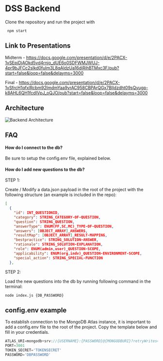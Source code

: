 
# DSS Backend


Clone the repository and run the project with

```
 npm start
```


## Link to Presentations



Midterm - https://docs.google.com/presentation/d/e/2PACX-1vSEpjDjAOkd5vd4rnjo_dUE6o0SDFWMJWUJ-4pr9bJFCc2sIkd0fulm3L8qAldzUa16diRihBTMxc3F/pub?start=false&loop=false&delayms=3000

Final - https://docs.google.com/presentation/d/e/2PACX-1vSfrcH1qfxlRcbm92ImdmYaa9vrAC958CBPArQGx7BIIdzdht09sQyugp-k8AHL6QH1fcdIVpJ_oQJO/pub?start=false&loop=false&delayms=3000

## Architecture

![Backend Architecture](https://i.imgur.com/J7bdrxb.png)


## FAQ

#### How do I connect to the db? 
Be sure to setup the config.env file, explained below.


#### How do I add new questions to the db?

STEP 1:

Create / Modify a data.json payload in the root of the project with the following structure (an example is included in the repo):

```json
[
  {
    "id": INT_QUESTIONID,
    "category": STRING_CATEGORY-OF-QUESTION,
    "question": STRING_QUESTION,
    "answerType": ENUM(FF,SC,MC)_TYPE-OF-QUESTION,
    "answers": [OBJECT_ARRAY]_ANSWERS,
    "resultMap": [OBJECT_ARRAY]_RESULT-MAPPING,
    "bestpractice": STRING_SOLUTION-ANSWER,
    "rationale": STRING_SOLUTION-EXPLANATION,
    "role": ENUM(admin,user)_QUESTION-SCOPE,
    "applicability": ENUM(org,indv)_QUESTION-ENVIRONMENT-SCOPE,
    "special_action": STRING_SPECIAL-FUNCTION
  },

```

STEP 2:

Load the new questions into the db by running following command in the terminal:
```console
node index.js {DB_PASSWORD}
```


## config.env example

To establish connection to the MongoDB Atlas instance, it is important to add a config.env file to the root of the project.
Copy the template below and fill in your credentials.

```javascript
ATLAS_URI=mongodb+srv://{USERNAME}:{PASSWORD}@{MONGODBURI}?retryWrites=true&w=majority
PORT=3001
TOKEN_SECRET='TOKENSECRET'
PASSWORD='DBPASSWORD'
```


